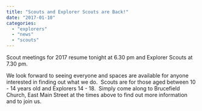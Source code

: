 ```yaml
---
title: "Scouts and Explorer Scouts are Back!"
date: "2017-01-10"
categories: 
  - "explorers"
  - "news"
  - "scouts"
---
```


Scout meetings for 2017 resume tonight at 6.30 pm and Explorer Scouts at 7.30 pm.

We look forward to seeing everyone and spaces are available for anyone interested in finding out what we do.  Scouts are for those aged between 10 - 14 years old and Explorers 14 - 18.  Simply come along to Brucefield Church, East Main Street at the times above to find out more information and to join us.
